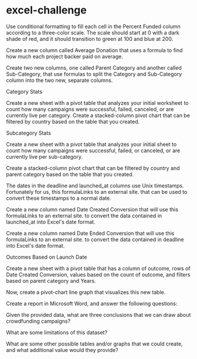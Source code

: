 # excel-challenge

Use conditional formatting to fill each cell in the Percent Funded column according to a three-color scale. The scale should start at 0 with a dark shade of red, and it should transition to green at 100 and blue at 200.

Create a new column called Average Donation that uses a formula to find how much each project backer paid on average.

Create two new columns, one called Parent Category and another called Sub-Category, that use formulas to split the Category and Sub-Category column into the two new, separate columns.

Category Stats

Create a new sheet with a pivot table that analyzes your initial worksheet to count how many campaigns were successful, failed, canceled, or are currently live per category.
Create a stacked-column pivot chart that can be filtered by country based on the table that you created.

Subcategory Stats

Create a new sheet with a pivot table that analyzes your initial sheet to count how many campaigns were successful, failed, or canceled, or are currently live per sub-category.

Create a stacked-column pivot chart that can be filtered by country and parent category based on the table that you created.

The dates in the deadline and launched_at columns use Unix timestamps. Fortunately for us, this formulaLinks to an external site. that can be used to convert these timestamps to a normal date.

Create a new column named Date Created Conversion that will use this formulaLinks to an external site. to convert the data contained in launched_at into Excel's date format.

Create a new column named Date Ended Conversion that will use this formulaLinks to an external site. to convert the data contained in deadline into Excel's date format.

Outcomes Based on Launch Date

Create a new sheet with a pivot table that has a column of outcome, rows of Date Created Conversion, values based on the count of outcome, and filters based on parent category and Years.

Now, create a pivot-chart line graph that visualizes this new table.

Create a report in Microsoft Word, and answer the following questions:

Given the provided data, what are three conclusions that we can draw about crowdfunding campaigns?

What are some limitations of this dataset?

What are some other possible tables and/or graphs that we could create, and what additional value would they provide?
